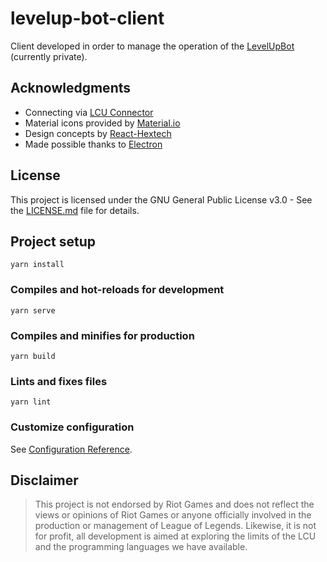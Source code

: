 # levelup-bot-client

Client developed in order to manage the operation of the [LevelUpBot](https://github.com/iaaanz/levelup-bot-core-v1) (currently private).

## Acknowledgments

* Connecting via [LCU Connector](https://www.npmjs.com/package/lcu-connector)
* Material icons provided by [Material.io](https://material.io/icons/)
* Design concepts by [React-Hextech](https://github.com/LeagueDevelopers/react-hextech)
* Made possible thanks to [Electron](https://electronjs.org/)

## License

This project is licensed under the GNU General Public License v3.0 - See the [LICENSE.md](LICENSE) file for details.

## Project setup
```
yarn install
```

### Compiles and hot-reloads for development
```
yarn serve
```

### Compiles and minifies for production
```
yarn build
```

### Lints and fixes files
```
yarn lint
```

### Customize configuration
See [Configuration Reference](https://cli.vuejs.org/config/).


## Disclaimer

> This project is not endorsed by Riot Games and does not reflect the views or opinions of Riot Games or anyone officially involved in the production or management of League of Legends. Likewise, it is not for profit, all development is aimed at exploring the limits of the LCU and the programming languages we have available.
